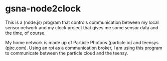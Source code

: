# gsna-node2clock
This is a (node.js) program that controls communication between my local sensor network and my clock project that gives me some sensor data and the time, of course.

My home network is made up of Particle Photons (particle.io) and teensys (pjrc.com). Using an rpi as a communication broker, I am using this program to communicate between the particle cloud and the teensy.

